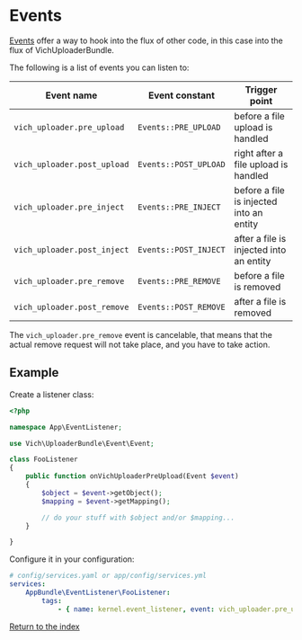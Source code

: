 Events
======

[Events](https://symfony.com/doc/current/event_dispatcher.html) offer a way to hook into
the flux of other code, in this case into the flux of VichUploaderBundle.

The following is a list of events you can listen to:

| Event name | Event constant | Trigger point|
|------------|----------------|--------------|
|`vich_uploader.pre_upload`|`Events::PRE_UPLOAD`|before a file upload is handled|
|`vich_uploader.post_upload`|`Events::POST_UPLOAD`|right after a file upload is handled|
|`vich_uploader.pre_inject`|`Events::PRE_INJECT`|before a file is injected into an entity|
|`vich_uploader.post_inject`|`Events::POST_INJECT`|after a file is injected into an entity|
|`vich_uploader.pre_remove`|`Events::PRE_REMOVE`|before a file is removed|
|`vich_uploader.post_remove`|`Events::POST_REMOVE`|after a file is removed|

The `vich_uploader.pre_remove` event is cancelable, that means that the actual remove request will not take place, and you have to take action.

Example
-------

Create a listener class:

```php
<?php

namespace App\EventListener;

use Vich\UploaderBundle\Event\Event;

class FooListener
{
    public function onVichUploaderPreUpload(Event $event)
    {
        $object = $event->getObject();
        $mapping = $event->getMapping();

        // do your stuff with $object and/or $mapping...
    }

}
```

Configure it in your configuration:

```yaml
# config/services.yaml or app/config/services.yml
services:
    AppBundle\EventListener\FooListener:
        tags:
            - { name: kernel.event_listener, event: vich_uploader.pre_upload }
```

[Return to the index](../index.md)
